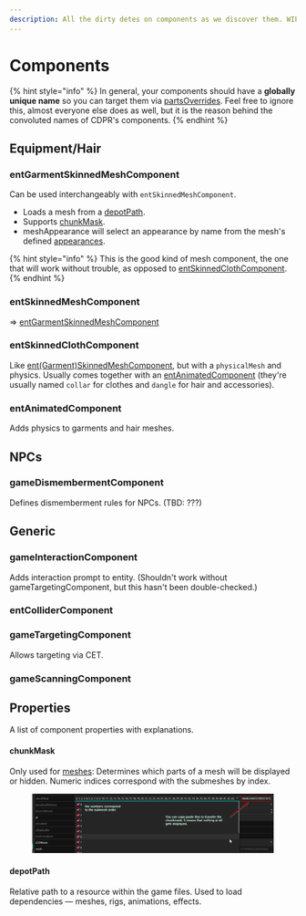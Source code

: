 ```yaml
---
description: All the dirty detes on components as we discover them. WIP.
---
```


# Components

{% hint style="info" %}
In general, your components should have a **globally unique name** so you can target them via [partsOverrides](../../../modding-guides/items-equipment/influencing-other-items.md#partsoverrides). Feel free to ignore this, almost everyone else does as well, but it is the reason behind the convoluted names of CDPR's components.
{% endhint %}

## Equipment/Hair

### entGarmentSkinnedMeshComponent

Can be used interchangeably with `entSkinnedMeshComponent`.

* Loads a mesh from a [depotPath](components.md#depotpath).&#x20;
* Supports [chunkMask](components.md#chunkmask).
* meshAppearance will select an appearance by name from the mesh's defined [appearances](../meshes.md#chunkmaterials).

{% hint style="info" %}
This is the good kind of mesh component, the one that will work without trouble, as opposed to [entSkinnedClothComponent](components.md#entskinnedclothcomponent).
{% endhint %}

### entSkinnedMeshComponent

\=> [entGarmentSkinnedMeshComponent](components.md#entgarmentskinnedmeshcomponent)

### entSkinnedClothComponent

Like [ent(Garment)SkinnedMeshComponent](components.md#entskinnedmeshcomponent), but with a `physicalMesh` and physics. Usually comes together with an [entAnimatedComponent](components.md#entanimatedcomponent) (they're usually named `collar` for clothes and `dangle` for hair and accessories).

### entAnimatedComponent

Adds physics to garments and hair meshes.

## NPCs

### gameDismembermentComponent

Defines dismemberment rules for NPCs. (TBD: ???)

## Generic

### gameInteractionComponent

Adds interaction prompt to entity. (Shouldn't work without gameTargetingComponent, but this hasn't been double-checked.)

### entColliderComponent

### gameTargetingComponent

Allows targeting via CET.&#x20;

### gameScanningComponent

## Properties

A list of component properties with explanations.

#### chunkMask

Only used for [meshes](../meshes.md): Determines which parts of a mesh will be displayed or hidden. Numeric indices correspond with the submeshes by index.

<figure><img src="../../../.gitbook/assets/chunkmask.png" alt=""><figcaption></figcaption></figure>

#### depotPath

Relative path to a resource within the game files. Used to load dependencies — meshes, rigs, animations, effects.

